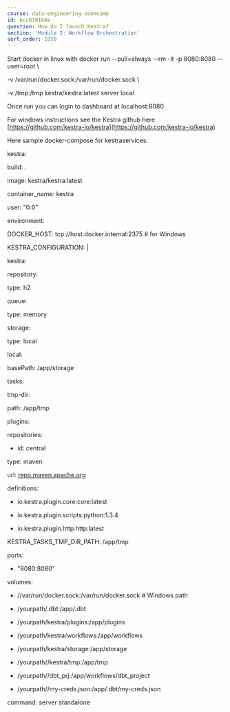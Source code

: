 ```yaml
---
course: data-engineering-zoomcamp
id: bcc6781b6e
question: How do I launch Kestra?
section: 'Module 2: Workflow Orchestration'
sort_order: 1850
---
```


Start docker in linux with docker run --pull=always --rm -it -p 8080:8080 --user=root \

-v /var/run/docker.sock:/var/run/docker.sock \

-v /tmp:/tmp kestra/kestra:latest server local

Once run you can login to dashboard at localhost:8080

For windows instructions see the Kestra github here [https://github.com/kestra-io/kestra](https://github.com/kestra-io/kestra)

Here sample docker-compose for kestraservices:

kestra:

build: .

image: kestra/kestra:latest

container_name: kestra

user: "0:0"

environment:

DOCKER_HOST: tcp://host.docker.internal:2375  # for Windows

KESTRA_CONFIGURATION: |

kestra:

repository:

type: h2

queue:

type: memory

storage:

type: local

local:

basePath: /app/storage

tasks:

tmp-dir:

path: /app/tmp

plugins:

repositories:

- id: central

type: maven

url: [repo.maven.apache.org](https://repo.maven.apache.org/maven2)

definitions:

- io.kestra.plugin.core:core:latest

- io.kestra.plugin.scripts:python:1.3.4

- io.kestra.plugin.http:http:latest

KESTRA_TASKS_TMP_DIR_PATH: /app/tmp

ports:

- "8080:8080"

volumes:

- //var/run/docker.sock:/var/run/docker.sock  # Windows path

- /yourpath/.dbt:/app/.dbt

- /yourpath/kestra/plugins:/app/plugins

- /yourpath/kestra/workflows:/app/workflows

- /yourpath/kestra/storage:/app/storage

- /yourpath//kestra/tmp:/app/tmp

- /yourpath//dbt_prj:/app/workflows/dbt_project

- /yourpath//my-creds.json:/app/.dbt/my-creds.json

command: server standalone

